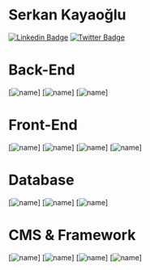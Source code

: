 # Serkan Kayaoğlu

[![Linkedin Badge](https://img.shields.io/badge/linkedin-%230077B5.svg?&style=for-the-badge&logo=linkedin&logoColor=white)](https://www.linkedin.com/in/serkan-kayaoglu-034a401b/)
[![Twitter Badge](https://img.shields.io/badge/twitter-1DA1F2?style=for-the-badge&logo=twitter&logoColor=white)](https://x.com/0xKayaoglu)

# Back-End
[![name](https://img.shields.io/badge/PHP%207+-2196f3?style=for-the-badge&logo=php&logoColor=white)]
[![name](https://img.shields.io/badge/NodeJS-2196f3?style=for-the-badge&logo=node&logoColor=white)]
[![name](https://img.shields.io/badge/ReactJS-2196f3?style=for-the-badge&logo=react&logoColor=white)]

# Front-End
[![name](https://img.shields.io/badge/HTML5-E34F26?style=for-the-badge&logo=html5&logoColor=white)]
[![name](https://img.shields.io/badge/CSS3-E34F26?style=for-the-badge&logo=css3&logoColor=white)]
[![name](https://img.shields.io/badge/Javascript-E34F26?style=for-the-badge&logo=javascript&logoColor=white)]
[![name](https://img.shields.io/badge/jQuery-E34F26?style=for-the-badge&logo=jquery&logoColor=white)]

# Database
[![name](https://img.shields.io/badge/SQLite-23486d?style=for-the-badge&logo=sqlite&logoColor=white)]
[![name](https://img.shields.io/badge/MySQL-23486d?style=for-the-badge&logo=mysql&logoColor=white)]
[![name](https://img.shields.io/badge/MongoDB-23486d?style=for-the-badge&logo=MongoDB&logoColor=white)]

# CMS & Framework
[![name](https://img.shields.io/badge/Laravel-007fff?style=for-the-badge&logo=Laravel&logoColor=white)]
[![name](https://img.shields.io/badge/Codeigniter-007fff?style=for-the-badge&logo=Codeigniter&logoColor=white)]
[![name](https://img.shields.io/badge/Wordpress-007fff?style=for-the-badge&logo=Wordpress&logoColor=white)]
[![name](https://img.shields.io/badge/Opencart-007fff?style=for-the-badge&logo=Opencart&logoColor=white)]
